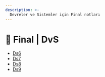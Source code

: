 ```yaml
---
description: >-
  Devreler ve Sistemler için Final notları
---
```


# 📅 Final \| DvS

<!--YPackage.YGitbookIntegration-tarafından-otomatik-oluşturulmuştur-->

- [Ds6](Ds6.pdf)
- [Ds7](Ds7.pdf)
- [Ds8](Ds8.pdf)
- [Ds9](Ds9.pdf)

<!--YPackage.YGitbookIntegration-tarafından-otomatik-oluşturulmuştur-->
